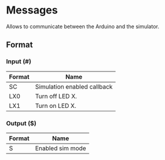 # Messages

Allows to communicate between the Arduino and the simulator.

## Format

### Input (#)

| Format | Name                        |
| ------ | --------------------------- |
| SC     | Simulation enabled callback |
| LX0    | Turn off LED X.             |
| LX1    | Turn on LED X.              |

### Output ($)

| Format | Name             |
| ------ | ---------------- |
| S      | Enabled sim mode |
